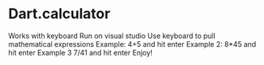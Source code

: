 # Dart.calculator
Works with keyboard
Run on visual studio
Use keyboard to pull mathematical expressions
Example: 4+5 and hit enter
Example 2: 8*45 and hit enter
Example 3 7/41 and hit enter
Enjoy!
